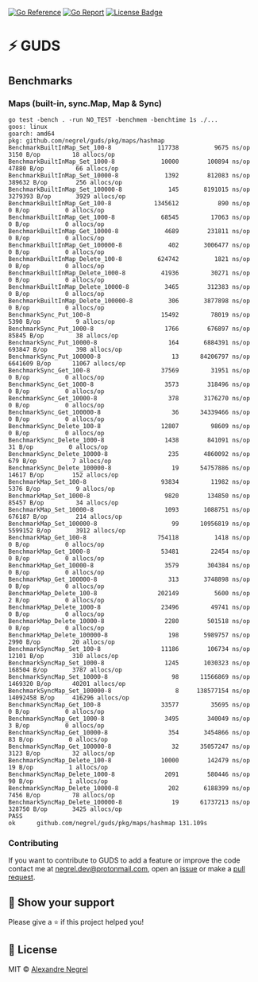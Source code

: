 [![Go Reference](https://pkg.go.dev/badge/github.com/negrel/guds.svg)](https://pkg.go.dev/github.com/negrel/guds)
[![Go Report](https://goreportcard.com/badge/github.com/negrel/guds)](https://goreportcard.com/report/github.com/negrel/guds)
[![License Badge](https://img.shields.io/github/license/negrel/guds)](https://github.com/negrel/guds/raw/master/LICENSE)

# :zap: GUDS

## Benchmarks

### Maps (built-in, sync.Map, Map & Sync)

```shell
go test -bench . -run NO_TEST -benchmem -benchtime 1s ./...
goos: linux
goarch: amd64
pkg: github.com/negrel/guds/pkg/maps/hashmap
BenchmarkBuiltInMap_Set_100-8         	  117738	      9675 ns/op	    3150 B/op	      18 allocs/op
BenchmarkBuiltInMap_Set_1000-8        	   10000	    100894 ns/op	   47880 B/op	      66 allocs/op
BenchmarkBuiltInMap_Set_10000-8       	    1392	    812083 ns/op	  389632 B/op	     256 allocs/op
BenchmarkBuiltInMap_Set_100000-8      	     145	   8191015 ns/op	 3279393 B/op	    3929 allocs/op
BenchmarkBuiltInMap_Get_100-8         	 1345612	       890 ns/op	       0 B/op	       0 allocs/op
BenchmarkBuiltInMap_Get_1000-8        	   68545	     17063 ns/op	       0 B/op	       0 allocs/op
BenchmarkBuiltInMap_Get_10000-8       	    4689	    231811 ns/op	       0 B/op	       0 allocs/op
BenchmarkBuiltInMap_Get_100000-8      	     402	   3006477 ns/op	       0 B/op	       0 allocs/op
BenchmarkBuiltInMap_Delete_100-8      	  624742	      1821 ns/op	       0 B/op	       0 allocs/op
BenchmarkBuiltInMap_Delete_1000-8     	   41936	     30271 ns/op	       0 B/op	       0 allocs/op
BenchmarkBuiltInMap_Delete_10000-8    	    3465	    312383 ns/op	       0 B/op	       0 allocs/op
BenchmarkBuiltInMap_Delete_100000-8   	     306	   3877898 ns/op	       0 B/op	       0 allocs/op
BenchmarkSync_Put_100-8               	   15492	     78019 ns/op	    5390 B/op	       9 allocs/op
BenchmarkSync_Put_1000-8              	    1766	    676897 ns/op	   85845 B/op	      38 allocs/op
BenchmarkSync_Put_10000-8             	     164	   6884391 ns/op	  693847 B/op	     398 allocs/op
BenchmarkSync_Put_100000-8            	      13	  84206797 ns/op	 6641609 B/op	   11067 allocs/op
BenchmarkSync_Get_100-8               	   37569	     31951 ns/op	       0 B/op	       0 allocs/op
BenchmarkSync_Get_1000-8              	    3573	    318496 ns/op	       0 B/op	       0 allocs/op
BenchmarkSync_Get_10000-8             	     378	   3176270 ns/op	       0 B/op	       0 allocs/op
BenchmarkSync_Get_100000-8            	      36	  34339466 ns/op	       0 B/op	       0 allocs/op
BenchmarkSync_Delete_100-8            	   12807	     98609 ns/op	       0 B/op	       0 allocs/op
BenchmarkSync_Delete_1000-8           	    1438	    841091 ns/op	      31 B/op	       0 allocs/op
BenchmarkSync_Delete_10000-8          	     235	   4860092 ns/op	     679 B/op	       7 allocs/op
BenchmarkSync_Delete_100000-8         	      19	  54757886 ns/op	   14617 B/op	     152 allocs/op
BenchmarkMap_Set_100-8                	   93834	     11982 ns/op	    5376 B/op	       9 allocs/op
BenchmarkMap_Set_1000-8               	    9820	    134850 ns/op	   85457 B/op	      34 allocs/op
BenchmarkMap_Set_10000-8              	    1093	   1088751 ns/op	  676187 B/op	     214 allocs/op
BenchmarkMap_Set_100000-8             	      99	  10956819 ns/op	 5599152 B/op	    3912 allocs/op
BenchmarkMap_Get_100-8                	  754118	      1418 ns/op	       0 B/op	       0 allocs/op
BenchmarkMap_Get_1000-8               	   53481	     22454 ns/op	       0 B/op	       0 allocs/op
BenchmarkMap_Get_10000-8              	    3579	    304384 ns/op	       0 B/op	       0 allocs/op
BenchmarkMap_Get_100000-8             	     313	   3748898 ns/op	       0 B/op	       0 allocs/op
BenchmarkMap_Delete_100-8             	  202149	      5600 ns/op	       2 B/op	       0 allocs/op
BenchmarkMap_Delete_1000-8            	   23496	     49741 ns/op	       0 B/op	       0 allocs/op
BenchmarkMap_Delete_10000-8           	    2280	    501518 ns/op	       0 B/op	       0 allocs/op
BenchmarkMap_Delete_100000-8          	     198	   5989757 ns/op	    2990 B/op	      20 allocs/op
BenchmarkSyncMap_Set_100-8            	   11186	    106734 ns/op	   12101 B/op	     310 allocs/op
BenchmarkSyncMap_Set_1000-8           	    1245	   1030323 ns/op	  168504 B/op	    3787 allocs/op
BenchmarkSyncMap_Set_10000-8          	      98	  11566869 ns/op	 1469320 B/op	   40201 allocs/op
BenchmarkSyncMap_Set_100000-8         	       8	 138577154 ns/op	14092458 B/op	  416296 allocs/op
BenchmarkSyncMap_Get_100-8            	   33577	     35695 ns/op	       0 B/op	       0 allocs/op
BenchmarkSyncMap_Get_1000-8           	    3495	    340049 ns/op	       3 B/op	       0 allocs/op
BenchmarkSyncMap_Get_10000-8          	     354	   3454866 ns/op	      83 B/op	       0 allocs/op
BenchmarkSyncMap_Get_100000-8         	      32	  35057247 ns/op	    3123 B/op	      32 allocs/op
BenchmarkSyncMap_Delete_100-8         	   10000	    142479 ns/op	      19 B/op	       1 allocs/op
BenchmarkSyncMap_Delete_1000-8        	    2091	    580446 ns/op	      90 B/op	       1 allocs/op
BenchmarkSyncMap_Delete_10000-8       	     202	   6188399 ns/op	    7456 B/op	      78 allocs/op
BenchmarkSyncMap_Delete_100000-8      	      19	  61737213 ns/op	  328750 B/op	    3425 allocs/op
PASS
ok  	github.com/negrel/guds/pkg/maps/hashmap	131.109s
```

### Contributing

If you want to contribute to GUDS to add a feature or improve the code contact me at
[negrel.dev@protonmail.com](mailto:negrel.dev@protonmail.com), open an [issue](https://github.com/negrel/guds/issues)
or make a [pull request](https://github.com/negrel/guds/pulls).

## :stars: Show your support

Please give a :star: if this project helped you!

## :scroll: License

MIT © [Alexandre Negrel](https://www.negrel.dev/)
